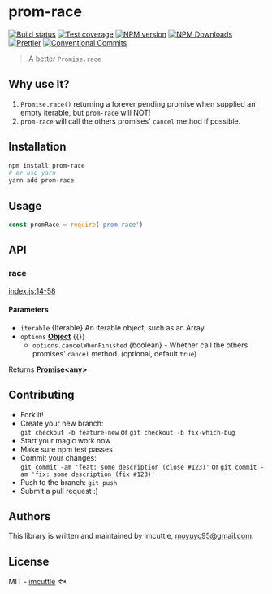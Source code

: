 # prom-race

[![Build status](https://img.shields.io/travis/imcuttle/prom-race/master.svg?style=flat-square)](https://travis-ci.org/imcuttle/prom-race)
[![Test coverage](https://img.shields.io/codecov/c/github/imcuttle/prom-race.svg?style=flat-square)](https://codecov.io/github/imcuttle/prom-race?branch=master)
[![NPM version](https://img.shields.io/npm/v/prom-race.svg?style=flat-square)](https://www.npmjs.com/package/prom-race)
[![NPM Downloads](https://img.shields.io/npm/dm/prom-race.svg?style=flat-square&maxAge=43200)](https://www.npmjs.com/package/prom-race)
[![Prettier](https://img.shields.io/badge/code_style-prettier-ff69b4.svg?style=flat-square)](https://prettier.io/)
[![Conventional Commits](https://img.shields.io/badge/Conventional%20Commits-1.0.0-yellow.svg?style=flat-square)](https://conventionalcommits.org)

> A better `Promise.race`

## Why use It?

1.  `Promise.race()` returning a forever pending promise when supplied an empty iterable, but `prom-race` will NOT!
2.  `prom-race` will call the others promises' `cancel` method if possible.

## Installation

```bash
npm install prom-race
# or use yarn
yarn add prom-race
```

## Usage

```javascript
const promRace = require('prom-race')
```

## API

<!-- Generated by documentation.js. Update this documentation by updating the source code. -->

### race

[index.js:14-58](https://github.com/imcuttle/prom-race/blob/afe739cf5ae833b7a169ca57bcb4c14b63ed20fd/index.js#L14-L58 'Source code on GitHub')

#### Parameters

- `iterable` {Iterable}
  An iterable object, such as an Array.
- `options` **[Object](https://developer.mozilla.org/docs/Web/JavaScript/Reference/Global_Objects/Object)** {{}}
  - `options.cancelWhenFinished` {boolean} - Whether call the others promises' `cancel` method. (optional, default `true`)

Returns **[Promise](https://developer.mozilla.org/docs/Web/JavaScript/Reference/Global_Objects/Promise)&lt;any>**

## Contributing

- Fork it!
- Create your new branch:  
  `git checkout -b feature-new` or `git checkout -b fix-which-bug`
- Start your magic work now
- Make sure npm test passes
- Commit your changes:  
  `git commit -am 'feat: some description (close #123)'` or `git commit -am 'fix: some description (fix #123)'`
- Push to the branch: `git push`
- Submit a pull request :)

## Authors

This library is written and maintained by imcuttle, <a href="mailto:moyuyc95@gmail.com">moyuyc95@gmail.com</a>.

## License

MIT - [imcuttle](https://github.com/imcuttle) 🐟
